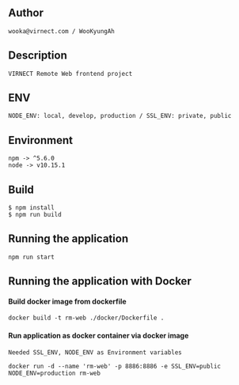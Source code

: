## Author

```
wooka@virnect.com / WooKyungAh
```

## Description

```
VIRNECT Remote Web frontend project
```

## ENV

```
NODE_ENV: local, develop, production / SSL_ENV: private, public
```

## Environment

```
npm -> ^5.6.0
node -> v10.15.1
```

## Build

```
$ npm install
$ npm run build
```

## Running the application

```shell script
npm run start
```

## Running the application with Docker

#### Build docker image from dockerfile
```shell script
docker build -t rm-web ./docker/Dockerfile .
```

#### Run application as docker container via docker image
```shell script
Needed SSL_ENV, NODE_ENV as Environment variables

docker run -d --name 'rm-web' -p 8886:8886 -e SSL_ENV=public NODE_ENV=production rm-web
```
